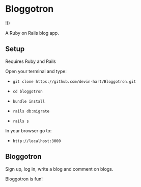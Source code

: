 # Bloggotron

!()

A Ruby on Rails blog app.

## Setup

Requires Ruby and Rails

Open your terminal and type:

* `git clone https://github.com/devin-hart/Bloggotron.git`

* `cd bloggotron`

* `bundle install`

* `rails db:migrate`

* `rails s`

In your browser go to:

* `http://localhost:3000`

## Bloggotron

Sign up, log in, write a blog and comment on blogs.

Bloggotron is fun!
